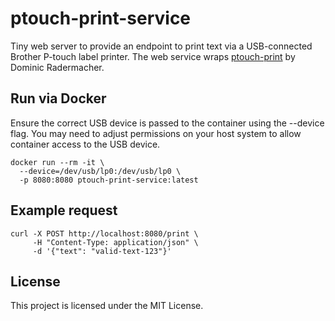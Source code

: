 # ptouch-print-service

Tiny web server to provide an endpoint to print text via a USB-connected Brother P-touch label printer. The web service wraps [ptouch-print](https://dominic.familie-radermacher.ch/projekte/ptouch-print/) by Dominic Radermacher.

## Run via Docker

Ensure the correct USB device is passed to the container using the --device flag. You may need to adjust permissions on your host system to allow container access to the USB device.

```
docker run --rm -it \
  --device=/dev/usb/lp0:/dev/usb/lp0 \
  -p 8080:8080 ptouch-print-service:latest
```

## Example request

```
curl -X POST http://localhost:8080/print \
     -H "Content-Type: application/json" \
     -d '{"text": "valid-text-123"}'
```

## License

This project is licensed under the MIT License.